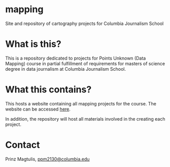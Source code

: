 # mapping
Site and repository of cartography projects for Columbia Journalism School

# What is this?

This is a repository dedicated to projects for Points Unknown (Data Mapping) course in partial fulfillment of requirements for masters of science
degree in data journalism at Columbia Journalism School.

# What this contains?

This hosts a website containing all mapping projects for the course. The website can be accessed [here](https://pmagtulis.github.io/mapping/).

In addition, the repository will host all materials involved in the creating each project.

# Contact

Prinz Magtulis, ppm2130@columbia.edu
